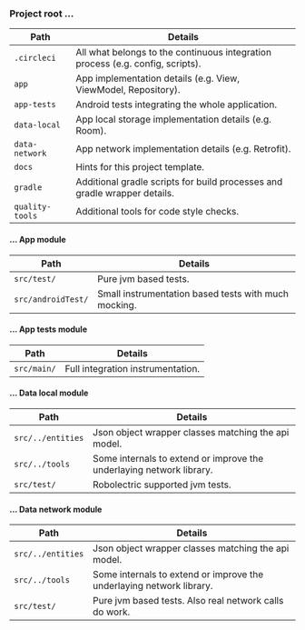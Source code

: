 

### Project root ...

Path | Details
---|---
`.circleci` | All what belongs to the continuous integration process (e.g. config, scripts).
`app` | App implementation details (e.g. View, ViewModel, Repository).
`app-tests` | Android tests integrating the whole application.
`data-local` | App local storage implementation details (e.g. Room).
`data-network` | App network implementation details (e.g. Retrofit).
`docs` | Hints for this project template.
`gradle` | Additional gradle scripts for build processes and gradle wrapper details.
`quality-tools` | Additional tools for code style checks.

#### ... App module

Path | Details
---|---
`src/test/` | Pure jvm based tests.
`src/androidTest/` | Small instrumentation based tests with much mocking.

#### ... App tests module

Path | Details
---|---
`src/main/` | Full integration instrumentation.

#### ... Data local module

Path | Details
---|---
`src/../entities` | Json object wrapper classes matching the api model.
`src/../tools` | Some internals to extend or improve the underlaying network library.
`src/test/` | Robolectric supported jvm tests.

#### ... Data network module

Path | Details
---|---
`src/../entities` | Json object wrapper classes matching the api model.
`src/../tools` | Some internals to extend or improve the underlaying network library.
`src/test/` | Pure jvm based tests. Also real network calls do work.
